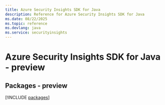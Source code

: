 ```yaml
---
title: Azure Security Insights SDK for Java
description: Reference for Azure Security Insights SDK for Java
ms.date: 08/22/2025
ms.topic: reference
ms.devlang: java
ms.service: securityinsights
---
```

# Azure Security Insights SDK for Java - preview
## Packages - preview
[!INCLUDE [packages](security-insights-index.md)]